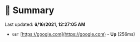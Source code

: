 # 📖 Summary
Last updated: **6/16/2021, 12:27:05 AM**

- `GET` [https://google.com](https://google.com) - **Up** (256ms)
